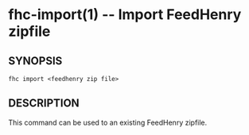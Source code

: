 fhc-import(1) -- Import FeedHenry zipfile
==========================================

## SYNOPSIS

    fhc import <feedhenry zip file>
    
## DESCRIPTION

This command can be used to an existing FeedHenry zipfile.

